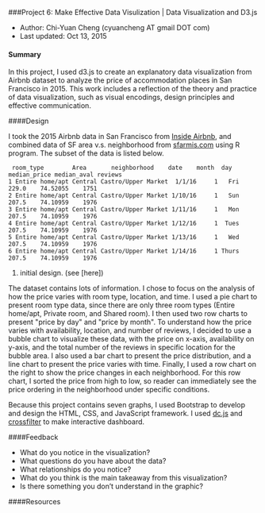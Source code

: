 ###Project 6: Make Effective Data Visulization | Data Visualization and D3.js
- Author:  Chi-Yuan Cheng (cyuancheng AT gmail DOT com)
- Last updated: Oct 13, 2015

#### Summary

In this project, I used d3.js to create an explanatory data visualization from Airbnb dataset to analyze the price of accommodation places in San Francisco in 2015. This work includes a reflection of the theory and practice of data visualization, such as visual encodings, design principles and effective communication.

####Design

I took the 2015 Airbnb data in San Francisco from [Inside Airbnb](http://insideairbnb.com/san-francisco/), and combined data of SF area v.s. neighborhood from [sfarmis.com](http://www.sfarmls.com/docs/areamaps.htm) using R program. The subset of the data is listed below.
 
 ```
  room_type        Area       neighborhood    date    month  day  median_price median_aval reviews
1 Entire home/apt Central Castro/Upper Market  1/1/16     1   Fri        229.0    74.52055    1751
2 Entire home/apt Central Castro/Upper Market 1/10/16     1   Sun        207.5    74.10959    1976
3 Entire home/apt Central Castro/Upper Market 1/11/16     1   Mon        207.5    74.10959    1976
4 Entire home/apt Central Castro/Upper Market 1/12/16     1  Tues        207.5    74.10959    1976
5 Entire home/apt Central Castro/Upper Market 1/13/16     1   Wed        207.5    74.10959    1976
6 Entire home/apt Central Castro/Upper Market 1/14/16     1 Thurs        207.5    74.10959    1976
 ```
 
1. initial design.  (see [here])

The dataset contains lots of information. I chose to focus on the analysis of how the price varies with room type, location, and time. I used a pie chart to present room type data, since there are only three room types (Entire home/apt, Private room, and Shared room). I then used two row charts to present "price by day" and "price by month". To understand how the price varies with availability, location, and number of reviews, I decided to use a bubble chart to visualize these data, with the price on x-axis, availability on y-axis, and the total number of the reviews in specific location for the bubble area. I also used a bar chart to present the price distribution, and a line chart to present the price varies with time. Finally, I used a row chart on the right to show the price changes in each neighborhood. For this row chart, I sorted the price from high to low, so reader can immediately see the price ordering in the neighborhood under specific conditions. 

Because this project contains seven graphs, I used Bootstrap to develop and design the HTML, CSS, and JavaScript framework. I used [dc.js](https://dc-js.github.io/dc.js/) and [crossfilter](http://square.github.io/crossfilter/) to make interactive dashboard.

####Feedback


- What do you notice in the visualization?
- What questions do you have about the data?
- What relationships do you notice?
- What do you think is the main takeaway from this visualization?
- Is there something you don’t understand in the graphic?

####Resources


